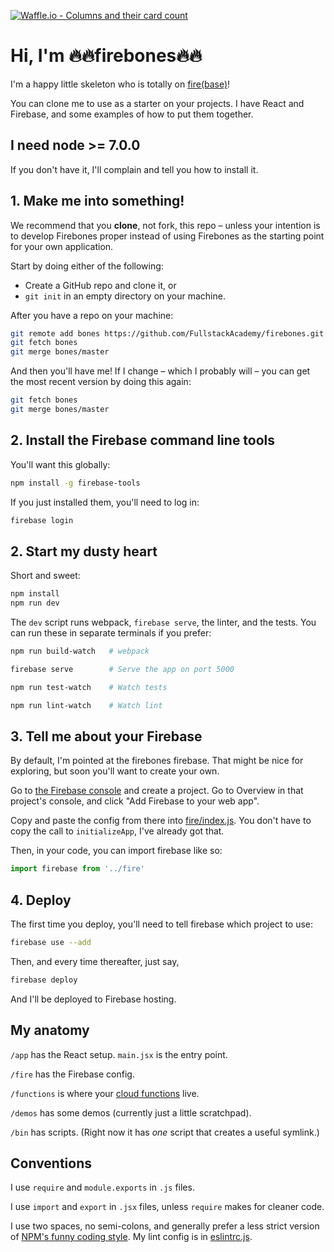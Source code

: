 [![Waffle.io - Columns and their card count](https://badge.waffle.io/on-my-line/on-my-line-app.png?columns=all)](https://waffle.io/on-my-line/on-my-line-app?utm_source=badge)
# Hi, I'm 🔥🔥firebones🔥🔥

I'm a happy little skeleton who is totally on [fire(base)](https://firebase.google.com)!

You can clone me to use as a starter on your projects. I have React and Firebase,
and some examples of how to put them together.

## I need node >= 7.0.0

If you don't have it, I'll complain and tell you how to install it.

## 1. Make me into something!

We recommend that you **clone**, not fork, this repo – unless your intention is
to develop Firebones proper instead of using Firebones as the starting point for your
own application.

Start by doing either of the following:

* Create a GitHub repo and clone it, or
* `git init` in an empty directory on your machine.

After you have a repo on your machine:

```sh
git remote add bones https://github.com/FullstackAcademy/firebones.git
git fetch bones
git merge bones/master
```

And then you'll have me! If I change – which I probably will – you can get the most recent
version by doing this again:

```sh
git fetch bones
git merge bones/master
```

## 2. Install the Firebase command line tools

You'll want this globally:

```sh
npm install -g firebase-tools
```

If you just installed them, you'll need to log in:

```sh
firebase login
```

## 2. Start my dusty heart

Short and sweet:

```sh
npm install
npm run dev
```

The `dev` script runs webpack, `firebase serve`, the linter, and the tests. You can run these
in separate terminals if you prefer:

```sh
npm run build-watch   # webpack
```

```sh
firebase serve        # Serve the app on port 5000
```

```sh
npm run test-watch    # Watch tests
```

```sh
npm run lint-watch    # Watch lint
```

## 3. Tell me about your Firebase

By default, I'm pointed at the firebones firebase. That might be nice for exploring,
but soon you'll want to create your own.

Go to [the Firebase console](https://console.firebase.google.com/) and create
a project. Go to Overview in that project's console, and click "Add Firebase to your web app".

Copy and paste the config from there into [fire/index.js](fire/index.js). You don't have to
copy the call to `initializeApp`, I've already got that.

Then, in your code, you can import firebase like so:

```javascript
import firebase from '../fire'
```

## 4. Deploy

The first time you deploy, you'll need to tell firebase which project to use:

```sh
firebase use --add
```

Then, and every time thereafter, just say,

```sh
firebase deploy
```

And I'll be deployed to Firebase hosting.

## My anatomy

`/app` has the React setup. `main.jsx` is the entry point.

`/fire` has the Firebase config.

`/functions` is where your [cloud functions](https://firebase.google.com/preview/functions/write-firebase-functions) live.

`/demos` has some demos (currently just a little scratchpad).

`/bin` has scripts. (Right now it has *one* script that creates a useful symlink.)

## Conventions

I use `require` and `module.exports` in `.js` files.

I use `import` and `export` in `.jsx` files, unless `require` makes for cleaner code.

I use two spaces, no semi-colons, and generally prefer a less strict version of
[NPM's funny coding style](https://docs.npmjs.com/misc/coding-style). My lint config is
in [eslintrc.js](eslintrc.js).
